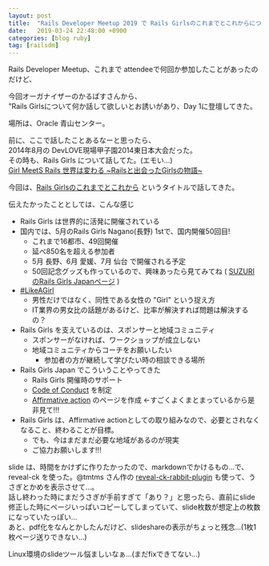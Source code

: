 ```yaml
---
layout: post
title:  "Rails Developer Meetup 2019 で Rails Girlsのこれまでとこれからについて話してきた"
date:   2019-03-24 22:48:00 +0900
categories: [blog ruby]
tag: [railsdm]
---
```

Rails Developer Meetup、これまで attendeeで何回か参加したことがあったのだけど、

今回オーガナイザーのかるぱすさんから、<br />
"Rails Girlsについて何か話して欲しいとお誘いがあり、Day 1に登壇してきた。


場所は、Oracle 青山センター。<br />

前に、ここで話したことあるなーと思ったら、<br />
2014年8月の DevLOVE現場甲子園2014東日本大会だった。<br />
その時も、Rails Girls について話してた。(エモい...)<br />
<a href="https://www.slideshare.net/MayumiEmori/dev-love-41289891">Girl MeetS Rails 世界は変わる ~Railsと出会ったGirlsの物語~</a><br />

今回は、<a href="https://www.slideshare.net/MayumiEmori/rails-girls-137786740">Rails Girlsのこれまでとこれから</a>&nbsp;というタイトルで話してきた。

伝えたかったこととしては、こんな感じ

- Rails Girls は世界的に活発に開催されている
- 国内では、5月のRails Girls Nagano(長野) 1stで、国内開催50回目!
  - これまで16都市、49回開催
  - 延べ850名を超える参加者
  - 5月 長野、6月 愛媛、7月 仙台 で開催される予定
  - 50回記念グッズも作っているので、興味あったら見てみてね (&nbsp;<a href="https://suzuri.jp/railsgirls-jp/">SUZURIのRails Girls Japanページ</a>&nbsp;)
- <a href="https://www.youtube.com/watch?v=XjJQBjWYDTs">#LikeAGirl</a>
  - 男性だけではなく、同性である女性の "Girl" という捉え方
  - IT業界の男女比の話題があるけど、比率が解決すれば問題は解決するの？
- Rails Girls を支えているのは、スポンサーと地域コミュニティ
  - スポンサーがなければ、ワークショップが成立しない
  - 地域コミュニティからコーチをお願いしたい
    - 参加者の方が継続して学びたい時の相談できる場所
- Rails Girls Japan でこういうことやってきた
  - Rails Girls 開催時のサポート</li>
  - <a href="http://railsgirls.jp/code-of-conduct">Code of Conduct</a>&nbsp;を制定
  - <a href="http://railsgirls.jp/affirmative-action">Affirmative action</a>&nbsp;のページを作成 ←すごくよくまとまっているから是非見て!!!
- Rails Girls は、Affirmative actionとしての取り組みなので、必要とされなくなること、終わることが目標。
  - でも、今はまだまだ必要な地域があるのが現実
  - ご協力お願いします!!!

slide は、時間をかけずに作りたかったので、markdownでかけるもの…で、<br />
reveal-ck を使った。@tmtms さん作の&nbsp;<a href="https://rubygems.org/gems/reveal-ck-rabbit-plugin/versions/0.1">reveal-ck-rabbit-plugin</a>&nbsp;も使って、うさぎとかめを表示させて…。<br />
話し終わった時にまだうさぎが手前すぎて「あり？」と思ったら、直前にslide修正した時にページいっぱいコピーしてしまっていて、slide枚数が想定上の枚数になっていたっぽい…<br />
あと、pdf化をなんとかしたんだけど、slideshareの表示がちょっと残念...(1枚1枚ページ送りできない...)<br />

Linux環境のslideツール悩ましいなぁ…(まだfixできてない...)
